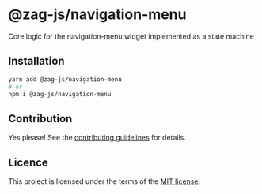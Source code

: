 # @zag-js/navigation-menu

Core logic for the navigation-menu widget implemented as a state machine

## Installation

```sh
yarn add @zag-js/navigation-menu
# or
npm i @zag-js/navigation-menu
```

## Contribution

Yes please! See the [contributing guidelines](https://github.com/chakra-ui/zag/blob/main/CONTRIBUTING.md) for details.

## Licence

This project is licensed under the terms of the [MIT license](https://github.com/chakra-ui/zag/blob/main/LICENSE).
